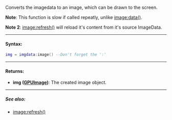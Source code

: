 Converts the imagedata to an image, which can be drawn to the screen.

**Note**: This function is slow if called repeatly, unlike [image:data()](image.data).

**Note 2**: [image:refresh()](image.refresh.md) will reload it's content from it's source ImageData.

---

#### Syntax:
```lua
img = imgdata:image() --Don't forget the ':'
```

---

#### Returns:

* **img ([GPUImage](image.md))**: The created image object.

---

##### See also:

* [image:refresh()](image.refresh.md)